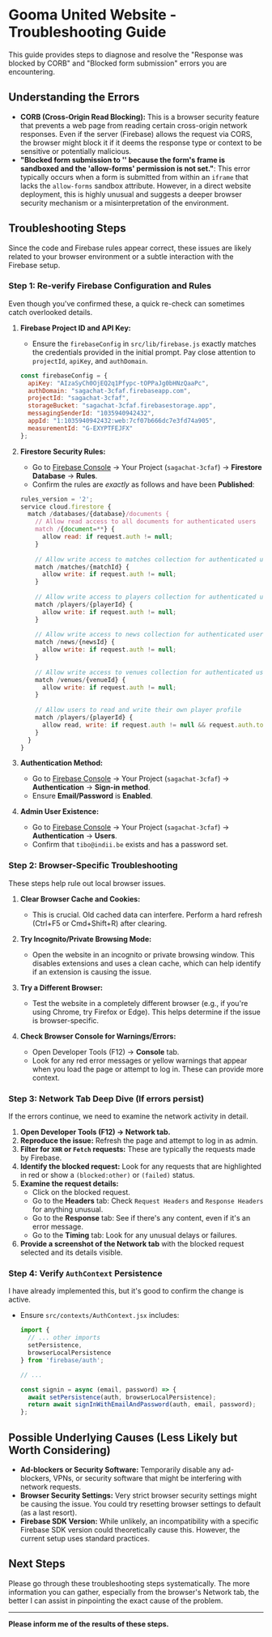 # Gooma United Website - Troubleshooting Guide

This guide provides steps to diagnose and resolve the "Response was blocked by CORB" and "Blocked form submission" errors you are encountering.

## Understanding the Errors

*   **CORB (Cross-Origin Read Blocking):** This is a browser security feature that prevents a web page from reading certain cross-origin network responses. Even if the server (Firebase) allows the request via CORS, the browser might block it if it deems the response type or context to be sensitive or potentially malicious.
*   **"Blocked form submission to '' because the form's frame is sandboxed and the 'allow-forms' permission is not set."**: This error typically occurs when a form is submitted from within an `iframe` that lacks the `allow-forms` sandbox attribute. However, in a direct website deployment, this is highly unusual and suggests a deeper browser security mechanism or a misinterpretation of the environment.

## Troubleshooting Steps

Since the code and Firebase rules appear correct, these issues are likely related to your browser environment or a subtle interaction with the Firebase setup.

### Step 1: Re-verify Firebase Configuration and Rules

Even though you've confirmed these, a quick re-check can sometimes catch overlooked details.

1.  **Firebase Project ID and API Key:**
    *   Ensure the `firebaseConfig` in `src/lib/firebase.js` exactly matches the credentials provided in the initial prompt. Pay close attention to `projectId`, `apiKey`, and `authDomain`.
    ```javascript
    const firebaseConfig = {
      apiKey: "AIzaSyCh0OjEQ2q1Pfypc-tOPPaJg0bHNzQaaPc",
      authDomain: "sagachat-3cfaf.firebaseapp.com",
      projectId: "sagachat-3cfaf",
      storageBucket: "sagachat-3cfaf.firebasestorage.app",
      messagingSenderId: "1035940942432",
      appId: "1:1035940942432:web:7cf07b666dc7e3fd74a905",
      measurementId: "G-EXYPTFEJFX"
    };
    ```

2.  **Firestore Security Rules:**
    *   Go to [Firebase Console](https://console.firebase.google.com/) -> Your Project (`sagachat-3cfaf`) -> **Firestore Database** -> **Rules**.
    *   Confirm the rules are *exactly* as follows and have been **Published**:
    ```javascript
    rules_version = '2';
    service cloud.firestore {
      match /databases/{database}/documents {
        // Allow read access to all documents for authenticated users
        match /{document=**} {
          allow read: if request.auth != null;
        }
        
        // Allow write access to matches collection for authenticated users
        match /matches/{matchId} {
          allow write: if request.auth != null;
        }
        
        // Allow write access to players collection for authenticated users
        match /players/{playerId} {
          allow write: if request.auth != null;
        }
        
        // Allow write access to news collection for authenticated users
        match /news/{newsId} {
          allow write: if request.auth != null;
        }
        
        // Allow write access to venues collection for authenticated users
        match /venues/{venueId} {
          allow write: if request.auth != null;
        }
        
        // Allow users to read and write their own player profile
        match /players/{playerId} {
          allow read, write: if request.auth != null && request.auth.token.email == resource.data.email;
        }
      }
    }
    ```

3.  **Authentication Method:**
    *   Go to [Firebase Console](https://console.firebase.google.com/) -> Your Project (`sagachat-3cfaf`) -> **Authentication** -> **Sign-in method**.
    *   Ensure **Email/Password** is **Enabled**.

4.  **Admin User Existence:**
    *   Go to [Firebase Console](https://console.firebase.google.com/) -> Your Project (`sagachat-3cfaf`) -> **Authentication** -> **Users**.
    *   Confirm that `tibo@indii.be` exists and has a password set.

### Step 2: Browser-Specific Troubleshooting

These steps help rule out local browser issues.

1.  **Clear Browser Cache and Cookies:**
    *   This is crucial. Old cached data can interfere. Perform a hard refresh (Ctrl+F5 or Cmd+Shift+R) after clearing.

2.  **Try Incognito/Private Browsing Mode:**
    *   Open the website in an incognito or private browsing window. This disables extensions and uses a clean cache, which can help identify if an extension is causing the issue.

3.  **Try a Different Browser:**
    *   Test the website in a completely different browser (e.g., if you're using Chrome, try Firefox or Edge). This helps determine if the issue is browser-specific.

4.  **Check Browser Console for Warnings/Errors:**
    *   Open Developer Tools (F12) -> **Console** tab.
    *   Look for any red error messages or yellow warnings that appear when you load the page or attempt to log in. These can provide more context.

### Step 3: Network Tab Deep Dive (If errors persist)

If the errors continue, we need to examine the network activity in detail.

1.  **Open Developer Tools (F12) -> Network tab.**
2.  **Reproduce the issue:** Refresh the page and attempt to log in as admin.
3.  **Filter for `XHR` or `Fetch` requests:** These are typically the requests made by Firebase.
4.  **Identify the blocked request:** Look for any requests that are highlighted in red or show a `(blocked:other)` or `(failed)` status.
5.  **Examine the request details:**
    *   Click on the blocked request.
    *   Go to the **Headers** tab: Check `Request Headers` and `Response Headers` for anything unusual.
    *   Go to the **Response** tab: See if there's any content, even if it's an error message.
    *   Go to the **Timing** tab: Look for any unusual delays or failures.
6.  **Provide a screenshot of the Network tab** with the blocked request selected and its details visible.

### Step 4: Verify `AuthContext` Persistence

I have already implemented this, but it's good to confirm the change is active.

*   Ensure `src/contexts/AuthContext.jsx` includes:
    ```javascript
    import {
      // ... other imports
      setPersistence,
      browserLocalPersistence
    } from 'firebase/auth';
    
    // ...
    
    const signin = async (email, password) => {
      await setPersistence(auth, browserLocalPersistence);
      return await signInWithEmailAndPassword(auth, email, password);
    };
    ```

## Possible Underlying Causes (Less Likely but Worth Considering)

*   **Ad-blockers or Security Software:** Temporarily disable any ad-blockers, VPNs, or security software that might be interfering with network requests.
*   **Browser Security Settings:** Very strict browser security settings might be causing the issue. You could try resetting browser settings to default (as a last resort).
*   **Firebase SDK Version:** While unlikely, an incompatibility with a specific Firebase SDK version could theoretically cause this. However, the current setup uses standard practices.

## Next Steps

Please go through these troubleshooting steps systematically. The more information you can gather, especially from the browser's Network tab, the better I can assist in pinpointing the exact cause of the problem.

---

**Please inform me of the results of these steps.**


